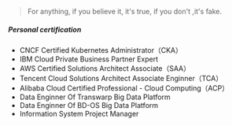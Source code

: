 

> For anything, if you believe it, it's true, if you don't ,it's fake.

##### Personal certification
- CNCF Certified Kubernetes Administrator（CKA）
- IBM Cloud Private Business Partner Expert
- AWS Certified Solutions Architect Associate（SAA）
- Tencent Cloud Solutions Architect Associate Enginner（TCA）
- Alibaba Cloud Certified Professional - Cloud Computing（ACP）
- Data Enginner Of Transwarp Big Data Platform
- Data Enginner Of BD-OS Big Data Platform
- Information System Project Manager




